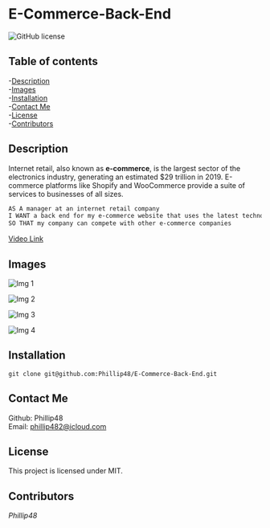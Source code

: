 # E-Commerce-Back-End  
![GitHub license](https://img.shields.io/badge/license-MIT-blue.svg)  
  
## Table of contents   
-[Description](#Description)   
-[Images](#Images)     
-[Installation](#Installation)  
-[Contact Me](#Contact-Me)    
-[License](#License)  
-[Contributors](#Contributors)  

## Description  
Internet retail, also known as **e-commerce**, is the largest sector of the electronics industry, generating an estimated $29 trillion in 2019. E-commerce platforms like Shopify and WooCommerce provide a suite of services to businesses of all sizes.  
```md
AS A manager at an internet retail company
I WANT a back end for my e-commerce website that uses the latest technologies
SO THAT my company can compete with other e-commerce companies
```  
[Video Link]()  

## Images  
![Img 1]()  
  
![Img 2]()  
  
![Img 3]()   
  
![Img 4]()  
  

## Installation     
`git clone git@github.com:Phillip48/E-Commerce-Back-End.git`  

## Contact Me  
Github: Phillip48  
Email: phillip482@icloud.com  

## License
This project is licensed under MIT.

## Contributors  
*Phillip48*  
